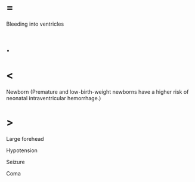 # =

Bleeding into ventricles

# .

# <

Newborn (Premature and low-birth-weight newborns have a higher risk of neonatal intraventricular hemorrhage.)

# >

Large forehead

Hypotension

Seizure

Coma
